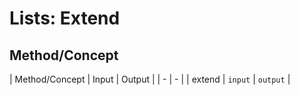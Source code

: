 # Lists: Extend

## Method/Concept

| Method/Concept | Input | Output |
| - | - |
| extend | `input` | `output` |